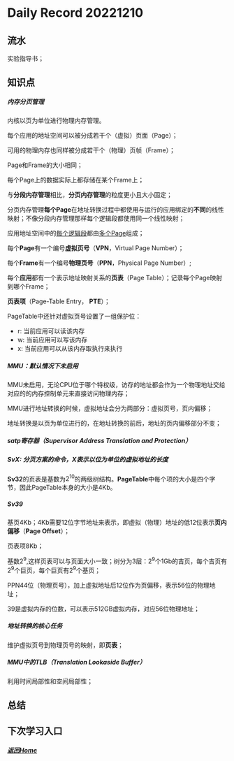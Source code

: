 
Daily Record 20221210
=====================

## 流水

实验指导书；

## 知识点

##### 内存分页管理

内核以页为单位进行物理内存管理。

每个应用的地址空间可以被分成若干个（虚拟）页面（Page）；

可用的物理内存也同样被分成若干个（物理）页帧（Frame）；

Page和Frame的大小相同；

每个Page上的数据实际上都存储在某个Frame上；

与**分段内存管理**相比，**分页内存管理**的粒度更小且大小固定；

分页内存管理**每个Page**在地址转换过程中都使用与运行的应用绑定的**不同**的线性映射；不像分段内存管理那样每个逻辑段都使用同一个线性映射；

应用地址空间中的<u>每个逻辑段</u>都由<u>多个Page</u>组成；

每个**Page**有一个编号**虚拟页号**（**VPN**，Virtual Page Number）；

每个**Frame**有一个编号**物理页号**（**PPN**，Physical Page Number）;

每个**应用**都有一个表示地址映射关系的**页表**（Page Table）；记录每个Page映射到哪个Frame；

**页表项**（Page-Table Entry， **PTE**）；

PageTable中还针对虚拟页号设置了一组保护位：

- r: 当前应用可以读该内存
- w: 当前应用可以写该内存
- x: 当前应用可以从该内存取执行来执行

##### MMU：默认情况下未启用

MMU未启用，无论CPU位于哪个特权级，访存的地址都会作为一个物理地址交给对应的的内存控制单元来直接访问物理内存；

MMU进行地址转换的时候，虚拟地址会分为两部分：虚拟页号，页内偏移；

地址转换是以页为单位进行的，在地址转换的前后，地址的页内偏移部分不变；

##### satp寄存器（Supervisor Address Translation and Protection）

##### SvX: 分页方案的命令，X表示以位为单位的虚拟地址的长度

**Sv32**的页表是基数为$2^{10}$的两级树结构。**PageTable**中每个项的大小是四个字节，因此PageTable本身的大小是4Kb。

##### Sv39

基页4Kb；4Kb需要12位字节地址来表示，即虚拟（物理）地址的低12位表示**页内偏移**（**Page Offset**）；

页表项8Kb；

基数$2^9$,这样页表可以与页面大小一致；树分为3层：$2^9$个1Gb的吉页，每个吉页有$2^9$个巨页，每个巨页有$2^9$个基页；

PPN44位（物理页号），加上虚拟地址后12位作为页偏移，表示56位的物理地址；

39是虚拟内存的位数，可以表示512GB虚拟内存，对应56位物理地址；

##### 地址转换的核心任务

维护虚拟页号到物理页号的映射，即**页表**；

##### MMU中的TLB（Translation Lookaside Buffer）

利用时间局部性和空间局部性；

## 总结



## 下次学习入口



##### [返回Home](../../../README.md)


